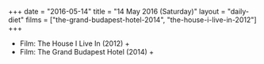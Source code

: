 +++
date = "2016-05-14"
title = "14 May 2016 (Saturday)"
layout = "daily-diet"
films = ["the-grand-budapest-hotel-2014", "the-house-i-live-in-2012"]
+++


* Film: The House I Live In (2012) +
* Film: The Grand Budapest Hotel (2014) +